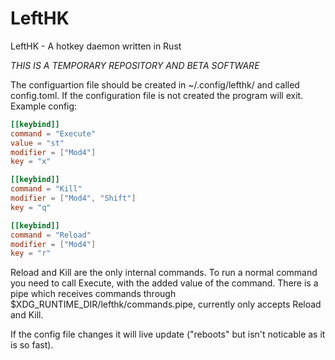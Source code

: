 # LeftHK
LeftHK - A hotkey daemon written in Rust

*THIS IS A TEMPORARY REPOSITORY AND BETA SOFTWARE*

The configuartion file should be created in ~/.config/lefthk/ and called config.toml. If the configuration file is not created the program will exit.
Example config:
```toml
[[keybind]]
command = "Execute"
value = "st"
modifier = ["Mod4"]
key = "x"

[[keybind]]
command = "Kill"
modifier = ["Mod4", "Shift"]
key = "q"

[[keybind]]
command = "Reload"
modifier = ["Mod4"]
key = "r"
```
Reload and Kill are the only internal commands. To run a normal command you need to call Execute, with the added value of the command.
There is a pipe which receives commands through $XDG_RUNTIME_DIR/lefthk/commands.pipe, currently only accepts Reload and Kill.

If the config file changes it will live update ("reboots" but isn't noticable as it is so fast).
